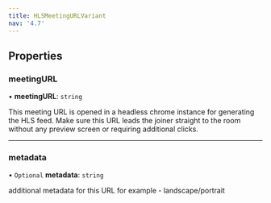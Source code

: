 ```yaml
---
title: HLSMeetingURLVariant
nav: '4.7'
---
```


## Properties

### meetingURL

• **meetingURL**: `string`

This meeting URL is opened in a headless chrome instance for generating the HLS feed.
Make sure this URL leads the joiner straight to the room without any preview screen or requiring additional clicks.

---

### metadata

• `Optional` **metadata**: `string`

additional metadata for this URL for example - landscape/portrait
